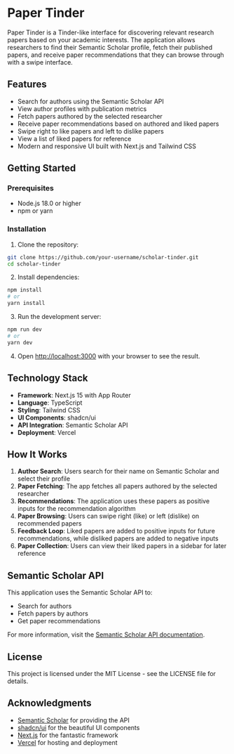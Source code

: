 # Paper Tinder

Paper Tinder is a Tinder-like interface for discovering relevant research papers based on your academic interests. The application allows researchers to find their Semantic Scholar profile, fetch their published papers, and receive paper recommendations that they can browse through with a swipe interface.

## Features

- Search for authors using the Semantic Scholar API
- View author profiles with publication metrics
- Fetch papers authored by the selected researcher
- Receive paper recommendations based on authored and liked papers
- Swipe right to like papers and left to dislike papers
- View a list of liked papers for reference
- Modern and responsive UI built with Next.js and Tailwind CSS

## Getting Started

### Prerequisites

- Node.js 18.0 or higher
- npm or yarn

### Installation

1. Clone the repository:
```bash
git clone https://github.com/your-username/scholar-tinder.git
cd scholar-tinder
```

2. Install dependencies:
```bash
npm install
# or
yarn install
```

3. Run the development server:
```bash
npm run dev
# or
yarn dev
```

4. Open [http://localhost:3000](http://localhost:3000) with your browser to see the result.

## Technology Stack

- **Framework**: Next.js 15 with App Router
- **Language**: TypeScript
- **Styling**: Tailwind CSS
- **UI Components**: shadcn/ui
- **API Integration**: Semantic Scholar API
- **Deployment**: Vercel

## How It Works

1. **Author Search**: Users search for their name on Semantic Scholar and select their profile
2. **Paper Fetching**: The app fetches all papers authored by the selected researcher
3. **Recommendations**: The application uses these papers as positive inputs for the recommendation algorithm
4. **Paper Browsing**: Users can swipe right (like) or left (dislike) on recommended papers
5. **Feedback Loop**: Liked papers are added to positive inputs for future recommendations, while disliked papers are added to negative inputs
6. **Paper Collection**: Users can view their liked papers in a sidebar for later reference

## Semantic Scholar API

This application uses the Semantic Scholar API to:
- Search for authors
- Fetch papers by authors
- Get paper recommendations

For more information, visit the [Semantic Scholar API documentation](https://api.semanticscholar.org/api-docs/).

## License

This project is licensed under the MIT License - see the LICENSE file for details.

## Acknowledgments

- [Semantic Scholar](https://www.semanticscholar.org/) for providing the API
- [shadcn/ui](https://ui.shadcn.com/) for the beautiful UI components
- [Next.js](https://nextjs.org/) for the fantastic framework
- [Vercel](https://vercel.com/) for hosting and deployment

